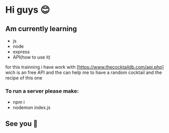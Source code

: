 # Hi guys 😊
 ## Am currently learning 
 - js
 - node
 - express
 - API(how to use it)

 for this trainning i have work with  [https://www.thecocktaildb.com/api.php] wich is an free API and the can help me to have a random cocktail and the recipe of this one

 ### To run a server please make:
 - npm i
 - nodemon index.js

 ## See you 💨